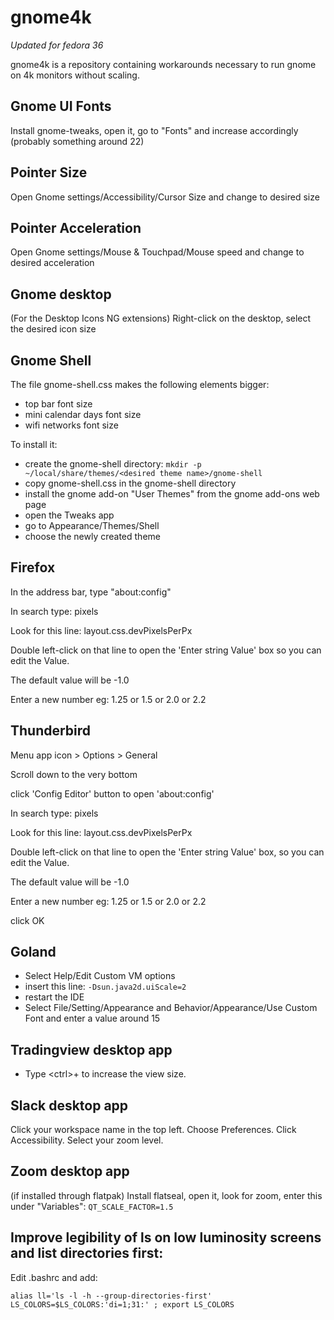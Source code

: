 # gnome4k
_Updated for fedora 36_

gnome4k is a repository containing workarounds necessary to run gnome on 4k monitors without scaling.

## Gnome UI Fonts
Install gnome-tweaks, open it, go to "Fonts" and increase accordingly (probably something around 22)

## Pointer Size
Open Gnome settings/Accessibility/Cursor Size and change to desired size

## Pointer Acceleration
Open Gnome settings/Mouse & Touchpad/Mouse speed and change to desired acceleration

## Gnome desktop
(For the Desktop Icons NG extensions) Right-click on the desktop, select the desired icon size

## Gnome Shell
The file gnome-shell.css makes the following elements bigger:

- top bar font size
- mini calendar days font size
- wifi networks font size

To install it:
- create the gnome-shell directory:
    ``` mkdir -p ~/local/share/themes/<desired theme name>/gnome-shell ```
- copy gnome-shell.css in the gnome-shell directory
- install the gnome add-on "User Themes" from the gnome add-ons web page
- open the Tweaks app
- go to Appearance/Themes/Shell
- choose the newly created theme

## Firefox
In the address bar, type "about:config"

In search type: pixels

Look for this line: layout.css.devPixelsPerPx

Double left-click on that line to open the 'Enter string Value' box so you can edit the Value.

The default value will be -1.0

Enter a new number eg: 1.25 or 1.5 or 2.0 or 2.2


## Thunderbird
Menu app icon > Options > General

Scroll down to the very bottom

click 'Config Editor' button to open 'about:config' 

In search type: pixels

Look for this line: layout.css.devPixelsPerPx

Double left-click on that line to open the 'Enter string Value' box, so you can edit the Value. 

The default value will be -1.0

Enter a new number eg: 1.25 or 1.5 or 2.0 or 2.2

click OK 

## Goland
- Select Help/Edit Custom VM options
- insert this line:
  ```-Dsun.java2d.uiScale=2```
- restart the IDE
- Select File/Setting/Appearance and Behavior/Appearance/Use Custom Font and enter a value around 15


## Tradingview desktop app
- Type \<ctrl>+ to increase the view size. 

## Slack desktop app
Click your workspace name in the top left. Choose Preferences. Click Accessibility. Select your zoom level.

## Zoom desktop app
(if installed through flatpak) Install flatseal, open it, look for zoom, enter this under "Variables":
```QT_SCALE_FACTOR=1.5```

## Improve legibility of ls on low luminosity screens and list directories first:
Edit .bashrc and add:
```
alias ll='ls -l -h --group-directories-first'
LS_COLORS=$LS_COLORS:'di=1;31:' ; export LS_COLORS
```